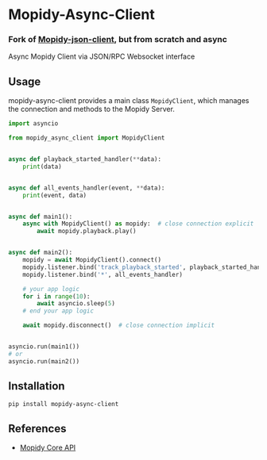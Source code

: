 # Mopidy-Async-Client 

### Fork of [Mopidy-json-client](https://github.com/ismailof/mopidy-json-client), but from scratch and async


Async Mopidy Client via JSON/RPC Websocket interface

## Usage

mopidy-async-client provides a main class `MopidyClient`, which manages the connection and methods to the Mopidy Server.

```python
import asyncio

from mopidy_async_client import MopidyClient


async def playback_started_handler(**data):
    print(data)


async def all_events_handler(event, **data):
    print(event, data)


async def main1():
    async with MopidyClient() as mopidy:  # close connection explicit
        await mopidy.playback.play()


async def main2():
    mopidy = await MopidyClient().connect()
    mopidy.listener.bind('track_playback_started', playback_started_handler)
    mopidy.listener.bind('*', all_events_handler)

    # your app logic
    for i in range(10):
        await asyncio.sleep(5)
    # end your app logic

    await mopidy.disconnect()  # close connection implicit


asyncio.run(main1())
# or 
asyncio.run(main2())

```

## Installation

 `pip install mopidy-async-client`


## References
- [Mopidy Core API](https://mopidy.readthedocs.org/en/latest/api/core)
